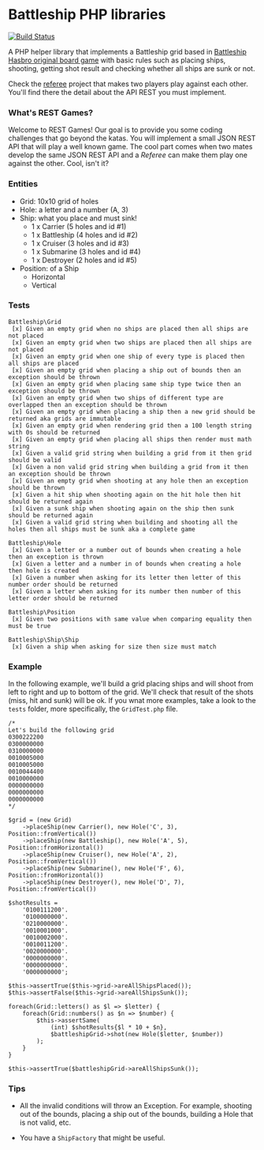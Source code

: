 # Battleship PHP libraries

[![Build Status](https://travis-ci.org/restgames/battleship-php.svg)](https://travis-ci.org/restgames/battleship-php)

A PHP helper library that implements a Battleship grid based in [Battleship Hasbro original board game](http://www.hasbro.com/common/instruct/Battleship.PDF) with basic rules such as placing ships, shooting, getting shot result and checking whether all ships are sunk or not.

Check the [referee](https://github.com/restgames/battleship-client) project that makes two players play against each other. You'll find there the detail about the API REST you must implement.

### What's REST Games?

Welcome to REST Games! Our goal is to provide you some coding challenges that go beyond the katas. You will implement a small JSON REST API that will play a well known game. The cool part comes when two mates develop the same JSON REST API and a _Referee_ can make them play one against the other. Cool, isn't it?

### Entities

- Grid: 10x10 grid of holes
- Hole: a letter and a number (A, 3)
- Ship: what you place and must sink!
  - 1 x Carrier (5 holes and id #1)
  - 1 x Battleship (4 holes and id #2)
  - 1 x Cruiser (3 holes and id #3)
  - 1 x Submarine (3 holes and id #4)
  - 1 x Destroyer (2 holes and id #5)
- Position: of a Ship
  - Horizontal
  - Vertical

### Tests

    Battleship\Grid
     [x] Given an empty grid when no ships are placed then all ships are not placed
     [x] Given an empty grid when two ships are placed then all ships are not placed
     [x] Given an empty grid when one ship of every type is placed then all ships are placed
     [x] Given an empty grid when placing a ship out of bounds then an exception should be thrown
     [x] Given an empty grid when placing same ship type twice then an exception should be thrown
     [x] Given an empty grid when two ships of different type are overlapped then an exception should be thrown
     [x] Given an empty grid when placing a ship then a new grid should be returned aka grids are immutable
     [x] Given an empty grid when rendering grid then a 100 length string with 0s should be returned
     [x] Given an empty grid when placing all ships then render must math string
     [x] Given a valid grid string when building a grid from it then grid should be valid
     [x] Given a non valid grid string when building a grid from it then an exception should be thrown
     [x] Given an empty grid when shooting at any hole then an exception should be thrown
     [x] Given a hit ship when shooting again on the hit hole then hit should be returned again
     [x] Given a sunk ship when shooting again on the ship then sunk should be returned again
     [x] Given a valid grid string when building and shooting all the holes then all ships must be sunk aka a complete game

    Battleship\Hole
     [x] Given a letter or a number out of bounds when creating a hole then an exception is thrown
     [x] Given a letter and a number in of bounds when creating a hole then hole is created
     [x] Given a number when asking for its letter then letter of this number order should be returned
     [x] Given a letter when asking for its number then number of this letter order should be returned

    Battleship\Position
     [x] Given two positions with same value when comparing equality then must be true

    Battleship\Ship\Ship
     [x] Given a ship when asking for size then size must match

### Example

In the following example, we'll build a grid placing ships and will shoot from left to right and up to bottom of the grid. We'll check that result of the shots (miss, hit and sunk) will be ok. If you wnat more examples, take a look to the `tests` folder, more specifically, the `GridTest.php` file.

    /*
    Let's build the following grid
    0300222200
    0300000000
    0310000000
    0010005000
    0010005000
    0010044400
    0010000000
    0000000000
    0000000000
    0000000000
    */

    $grid = (new Grid)
        ->placeShip(new Carrier(), new Hole('C', 3), Position::fromVertical())
        ->placeShip(new Battleship(), new Hole('A', 5), Position::fromHorizontal())
        ->placeShip(new Cruiser(), new Hole('A', 2), Position::fromVertical())
        ->placeShip(new Submarine(), new Hole('F', 6), Position::fromHorizontal())
        ->placeShip(new Destroyer(), new Hole('D', 7), Position::fromVertical())

    $shotResults =
        '0100111200'.
        '0100000000'.
        '0210000000'.
        '0010001000'.
        '0010002000'.
        '0010011200'.
        '0020000000'.
        '0000000000'.
        '0000000000'.
        '0000000000';

    $this->assertTrue($this->grid->areAllShipsPlaced());
    $this->assertFalse($this->grid->areAllShipsSunk());

    foreach(Grid::letters() as $l => $letter) {
        foreach(Grid::numbers() as $n => $number) {
            $this->assertSame(
                (int) $shotResults{$l * 10 + $n},
                $battleshipGrid->shot(new Hole($letter, $number))
            );
        }
    }

    $this->assertTrue($battleshipGrid->areAllShipsSunk());

### Tips

- All the invalid conditions will throw an Exception. For example, shooting out of the bounds, placing a ship out of the bounds, building a Hole that is not valid, etc.

- You have a `ShipFactory` that might be useful.